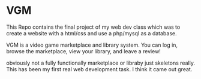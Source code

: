 # VGM
This Repo contains the final project of my web dev class which was to create a website with a html/css and use a php/mysql as a database.

VGM is a video game marketplace and library system. You can log in, browse the marketplace, view your library, and leave a review!

obviously not a fully functionally marketplace or libraby just skeletons really. This has been my first real web development task.
I think it came out great. 
